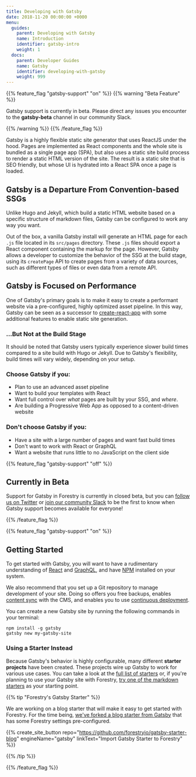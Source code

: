 ```yaml
---
title: Developing with Gatsby
date: 2018-11-20 00:00:00 +0000
menu:
  guides:
    parent: Developing with Gatsby
    name: Introduction
    identifier: gatsby-intro
    weight: 1
  docs:
    parent: Developer Guides
    name: Gatsby
    identifier: developing-with-gatsby
    weight: 999
---
```


{{% feature_flag "gatsby-support" "on" %}}
{{% warning "Beta Feature" %}}

Gatsby support is currently in beta. Please direct any issues you encounter to the **gatsby-beta** channel in our community Slack.

{{% /warning %}}
{{% /feature_flag %}}

Gatsby is a highly flexible static site generator that uses ReactJS under the hood. Pages are implemented as React components and the whole site is bundled as a single page app (SPA), but also uses a static site build process to render a static HTML version of the site. The result is a static site that is SEO friendly, but whose UI is hydrated into a React SPA once a page is loaded.

## Gatsby is a Departure From Convention-based SSGs

Unlike Hugo and Jekyll, which build a static HTML website based on a specific structure of markdown files, Gatsby can be configured to work any way you want.

Out of the box, a vanilla Gatsby install will generate an HTML page for each `.js` file located in its `src/pages` directory. These `.js` files should export a React component containing the markup for the page. However, Gatsby allows a developer to customize the behavior of the SSG at the build stage, using its `createPage` API to create pages from a variety of data sources, such as different types of files or even data from a remote API.

## Gatsby is Focused on Performance

One of Gatsby's primary goals is to make it easy to create a performant website via a pre-configured, highly optimized asset pipeline. In this way, Gatsby can be seen as a successor to [create-react-app](https://facebook.github.io/create-react-app/) with some additional features to enable static site generation.

### ...But Not at the Build Stage

It should be noted that Gatsby users typically experience slower build times compared to a site build with Hugo or Jekyll. Due to Gatsby's flexibility, build times will vary widely, depending on your setup.

### Choose Gatsby if you:
- Plan to use an advanced asset pipeline
- Want to build your templates with React
- Want full control over _what_ pages are built by your SSG, and _where_.
- Are building a Progressive Web App as opposed to a content-driven website

### Don't choose Gatsby if you:
- Have a site with a large number of pages and want fast build times
- Don't want to work with React or GraphQL
- Want a website that runs little to no JavaScript on the client side

{{% feature_flag "gatsby-support" "off" %}}

## Currently in Beta

Support for Gatsby in Forestry is currently in closed beta, but you can [follow us on Twitter](https://twitter.com/forestryio/) or [join our community Slack](/blog/join-our-slack-community/) to be the first to know when Gatsby support becomes available for everyone!

{{% /feature_flag %}}

{{% feature_flag "gatsby-support" "on" %}}

## Getting Started

To get started with Gatsby, you will want to have a rudimentary understanding of [React](https://reactjs.org/) and [GraphQL](https://graphql.org/), and have [NPM](https://www.npmjs.com/) installed on your system.

We also recommend that you set up a Git repository to manage development of your site. Doing so offers you free backups, enables [content sync](/docs/git-sync/) with the CMS, and enables you to use [continuous deployment](/docs/settings/#deployment).

You can create a new Gatsby site by running the following commands in your terminal:

```
npm install -g gatsby
gatsby new my-gatsby-site
```

### Using a Starter Instead

Because Gatsby's behavior is highly configurable, many different **starter projects** have been created. These projects wire up Gatsby to work for various use cases. You can take a look at the [full list of starters](https://www.gatsbyjs.org/starters/?v=2) or, if you're planning to use your Gatsby site with Forestry, [try one of the markdown starters](https://www.gatsbyjs.org/starters/?c=Markdown&v=2) as your starting point.

{{% tip "Forestry's Gatsby Starter" %}}

We are working on a blog starter that will make it easy to get started with Forestry. For the time being, [we've forked a blog starter from Gatsby](https://github.com/forestryio/gatsby-starter-blog) that has some Forestry settings pre-configured.

{{% create_site_button
repo="https://github.com/forestryio/gatsby-starter-blog"
engineName="gatsby"
linkText="Import Gatsby Starter to Forestry"
 %}}

{{% /tip %}}


{{% /feature_flag %}}